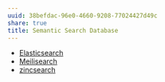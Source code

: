 ```yaml
---
uuid: 38befdac-96e0-4660-9208-77024427d49c
share: true
title: Semantic Search Database
---
```

* [Elasticsearch](/c694e2b4-07dc-46ab-9cc0-e918eb21246e)
* [Meilisearch](/91735b8b-9efc-4e78-97ab-254ee418a01e)
* [zincsearch](/f74bb2f2-c2aa-4209-88e2-db2d88206175)